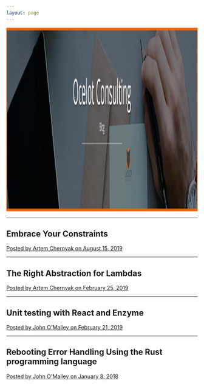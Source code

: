 ```yaml
---
layout: page
---
```

<img src="/assets/images/blog-header.png" alt="divider" width="2500" height="483"/>

---
## Embrace Your Constraints

[Posted by Artem Chernyak on August 15, 2019](https://hackeryarn.com/post/embrace-the-constraints/)

---

## The Right Abstraction for Lambdas

[Posted by Artem Chernyak on February 25, 2019](https://hackeryarn.com/post/the-right-abstraction-for-lambdas/)

---

## Unit testing with React and Enzyme 

[Posted by John O'Malley on February 21, 2019](https://www.ocelotconsulting.com/2019/02/21/react-enzyme-testing.html)

---

## Rebooting Error Handling Using the Rust programming language

[Posted by John O'Malley on January 8, 2018](https://www.ocelotconsulting.com/2018/01/08/rust-error-handling.html)




